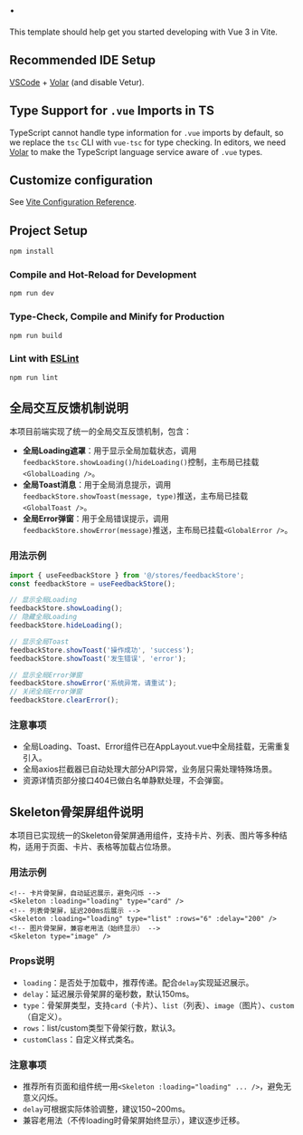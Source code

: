 # .

This template should help get you started developing with Vue 3 in Vite.

## Recommended IDE Setup

[VSCode](https://code.visualstudio.com/) + [Volar](https://marketplace.visualstudio.com/items?itemName=Vue.volar) (and disable Vetur).

## Type Support for `.vue` Imports in TS

TypeScript cannot handle type information for `.vue` imports by default, so we replace the `tsc` CLI with `vue-tsc` for type checking. In editors, we need [Volar](https://marketplace.visualstudio.com/items?itemName=Vue.volar) to make the TypeScript language service aware of `.vue` types.

## Customize configuration

See [Vite Configuration Reference](https://vite.dev/config/).

## Project Setup

```sh
npm install
```

### Compile and Hot-Reload for Development

```sh
npm run dev
```

### Type-Check, Compile and Minify for Production

```sh
npm run build
```

### Lint with [ESLint](https://eslint.org/)

```sh
npm run lint
```

## 全局交互反馈机制说明

本项目前端实现了统一的全局交互反馈机制，包含：

- **全局Loading遮罩**：用于显示全局加载状态，调用`feedbackStore.showLoading()`/`hideLoading()`控制，主布局已挂载`<GlobalLoading />`。
- **全局Toast消息**：用于全局消息提示，调用`feedbackStore.showToast(message, type)`推送，主布局已挂载`<GlobalToast />`。
- **全局Error弹窗**：用于全局错误提示，调用`feedbackStore.showError(message)`推送，主布局已挂载`<GlobalError />`。

### 用法示例

```ts
import { useFeedbackStore } from '@/stores/feedbackStore';
const feedbackStore = useFeedbackStore();

// 显示全局Loading
feedbackStore.showLoading();
// 隐藏全局Loading
feedbackStore.hideLoading();

// 显示全局Toast
feedbackStore.showToast('操作成功', 'success');
feedbackStore.showToast('发生错误', 'error');

// 显示全局Error弹窗
feedbackStore.showError('系统异常，请重试');
// 关闭全局Error弹窗
feedbackStore.clearError();
```

### 注意事项
- 全局Loading、Toast、Error组件已在AppLayout.vue中全局挂载，无需重复引入。
- 全局axios拦截器已自动处理大部分API异常，业务层只需处理特殊场景。
- 资源详情页部分接口404已做白名单静默处理，不会弹窗。

## Skeleton骨架屏组件说明

本项目已实现统一的Skeleton骨架屏通用组件，支持卡片、列表、图片等多种结构，适用于页面、卡片、表格等加载占位场景。

### 用法示例

```vue
<!-- 卡片骨架屏，自动延迟展示，避免闪烁 -->
<Skeleton :loading="loading" type="card" />
<!-- 列表骨架屏，延迟200ms后展示 -->
<Skeleton :loading="loading" type="list" :rows="6" :delay="200" />
<!-- 图片骨架屏，兼容老用法（始终显示） -->
<Skeleton type="image" />
```

### Props说明
- `loading`：是否处于加载中，推荐传递。配合`delay`实现延迟展示。
- `delay`：延迟展示骨架屏的毫秒数，默认150ms。
- `type`：骨架屏类型，支持`card`（卡片）、`list`（列表）、`image`（图片）、`custom`（自定义）。
- `rows`：list/custom类型下骨架行数，默认3。
- `customClass`：自定义样式类名。

### 注意事项
- 推荐所有页面和组件统一用`<Skeleton :loading="loading" ... />`，避免无意义闪烁。
- `delay`可根据实际体验调整，建议150~200ms。
- 兼容老用法（不传loading时骨架屏始终显示），建议逐步迁移。
